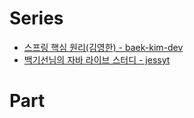 # Series
- [스프링 핵심 원리(김영한) - baek-kim-dev](https://baek-kim-dev.site/263?category=903513)
- [백기선님의 자바 라이브 스터디 - jessyt](https://jessyt.tistory.com/65?category=941875)

# Part
